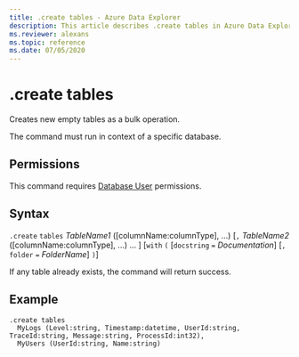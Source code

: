 ```yaml
---
title: .create tables - Azure Data Explorer
description: This article describes .create tables in Azure Data Explorer.
ms.reviewer: alexans
ms.topic: reference
ms.date: 07/05/2020
---
```

# .create tables

Creates new empty tables as a bulk operation.

The command must run in context of a specific database.

## Permissions

This command requires [Database User](access-control/role-based-access-control.md) permissions.

## Syntax

`.create` `tables` *TableName1* ([columnName:columnType], ...) [`,` *TableName2* ([columnName:columnType], ...) ... ] [`with` `(` [`docstring` `=` *Documentation*] [`,` `folder` `=` *FolderName*] `)`]

If any table already exists, the command will return success.

## Example

```kusto
.create tables 
  MyLogs (Level:string, Timestamp:datetime, UserId:string, TraceId:string, Message:string, ProcessId:int32),
  MyUsers (UserId:string, Name:string)
```
